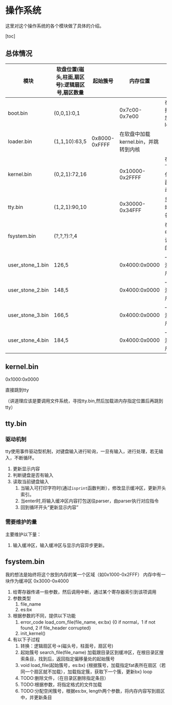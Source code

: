 # 操作系统

这里对这个操作系统的各个模块做了具体的介绍。

[toc]

## 总体情况

|模块|软盘位置(磁头,柱面,扇区号):逻辑扇区号,扇区数量|起始簇号|内存位置|功能说明|
|-|-|-|-|-|
|boot.bin|(0,0,1):0,1||0x7c00-0x7e00|在软盘从指定位置加载loader.bin|
|loader.bin|(1,1,10):63,5|0x8000-0xFFFF|在软盘中加载kernel.bin，并跳转到内核|
|kernel.bin|(0,2,1):72,16||0x10000-0x2FFFF|在内核下，初始化各种东西后，自动加载tty|
|tty.bin|(1,2,1):90,10||0x30000-0x34FFF|显示终端，调用各种功能|
|fsystem.bin|(?,?,?):?,4|||在内存中，作为访问文件的接口|
|user_stone_1.bin|126,5||0x4000:0x0000|一个用于测试的用户程序|
|user_stone_2.bin|148,5||0x4000:0x0000|一个用于测试的用户程序|
|user_stone_3.bin|166,5||0x4000:0x0000|一个用于测试的用户程序|
|user_stone_4.bin|184,5||0x4000:0x0000|一个用于测试的用户程序|


## kernel.bin

0x1000:0x0000

直接跳到tty

（讲道理应该是要调用文件系统，寻找tty.bin,然后加载进内存指定位置后再跳到tty）

## tty.bin 

### 驱动机制

tty使用事件驱动型机制，对键盘输入进行轮询，一旦有输入，进行处理，若无输入，不断循环。

1. 更新显示内容
1. 判断键盘是否有输入
1. 读取当前键盘输入
    1. 当输入可打印字符时(通过`isprint`函数判断），修改显示缓冲区，更新开头索引。
    1. 当enter时,将输入缓冲区内容打包送往parser，由parser执行对应指令
    1. 回到循环开头“更新显示内容”

### 需要维护的量

主要维护以下量：

1. 输入缓冲区，输入缓冲区与显示内容异步更新。

## fsystem.bin

我的想法是始终将这个放到内存的某一个区域（如0x1000-0x2FFF）
内存中有一块作为缓冲区 0x3000-0x4000

1. 给寄存器传递一些参数，然后调用中断，通过某个寄存器索引到该项调用
1. 参数类型
    1. file_name
    1. es:bx
1. 根据参数的不同，提供以下功能
    1. error_code load_com_file(file_name, ex:bx) {0 if normal，1 if not found, 2 if file_header corrupted}
    1. init_kernel()
1. 有以下子过程
    1. 转换：逻辑扇区号->(磁头号，柱面号，扇区号)
    1. 起始簇号 search_file(file_name)  加载跟目录区到缓冲区，在根目录区搜索条目，找到后，返回指定偏移量处的起始簇号
    1. void load_file(起始簇号，es:bx)  {根据簇号，加载指定fat表所在扇区（若同一个扇区就不加载），加载指定簇，获取下一个簇，更新bx} loop
    1. TODO:删除文件，（在目录区删除指定条目）
    1. TODO:根据参数，将指定格式的文件加载
    1. TODO:分配空闲簇号，根据es:bx, length两个参数，将内存内容写到扇区中，并更新条目

